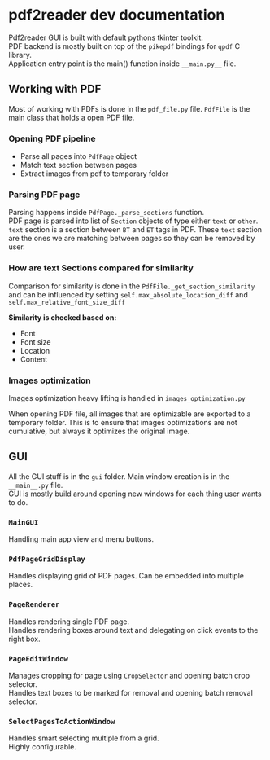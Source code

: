 # pdf2reader dev documentation

Pdf2reader GUI is built with default pythons tkinter toolkit.  
PDF backend is mostly built on top of the `pikepdf` bindings for `qpdf` C library.  
Application entry point is the main() function inside `__main.py__` file.

## Working with PDF

Most of working with PDFs is done in the `pdf_file.py` file. 
`PdfFile` is the main class that holds a open PDF file.  

### Opening PDF pipeline

- Parse all pages into `PdfPage` object
- Match text section between pages
- Extract images from pdf to temporary folder

### Parsing PDF page

Parsing happens inside `PdfPage._parse_sections` function.  
PDF page is parsed into list of `Section` objects of type either `text` or `other`. 
`text` section is a section between `BT` and `ET` tags in PDF. 
These `text` section are the ones we are matching between pages so they can be removed by user. 

### How are text Sections compared for similarity

Comparison for similarity is done in the `PdfFile._get_section_similarity` and can be 
influenced by setting `self.max_absolute_location_diff` and `self.max_relative_font_size_diff`  

**Similarity is checked based on:**
- Font
- Font size
- Location
- Content

### Images optimization

Images optimization heavy lifting is handled in `images_optimization.py`

When opening PDF file, all images that are optimizable are exported to a temporary folder. 
This is to ensure that images optimizations are not cumulative, but always it optimizes the
original image.

## GUI

All the GUI stuff is in the `gui` folder. Main window creation is in the `__main__.py` file.  
GUI is mostly build around opening new windows for each thing user wants to do.    


### `MainGUI`

Handling main app view and menu buttons.

### `PdfPageGridDisplay`

Handles displaying grid of PDF pages. Can be embedded into multiple places.

### `PageRenderer`

Handles rendering single PDF page.  
Handles rendering boxes around text and delegating on click events to the right box.

### `PageEditWindow`

Manages cropping for page using `CropSelector` and opening batch crop selector.  
Handles text boxes to be marked for removal and opening batch removal selector.

### `SelectPagesToActionWindow`

Handles smart selecting multiple from a grid.  
Highly configurable.
